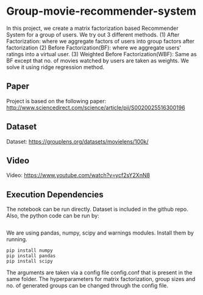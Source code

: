 # Group-movie-recommender-system
In this project, we create a matrix factorization based Recommender System for a group of users.
We try out 3 different methods.
(1) After Factorization: where we aggregate factors of users into group factors after factorization
(2) Before Factorization(BF): where we aggregate users' ratings into a virtual user.
(3) Weighted Before Factorization(WBF): Same as BF except that no. of movies watched by users are taken
    as weights. We solve it using ridge regression method.

## Paper
Project is based on the following paper:
http://www.sciencedirect.com/science/article/pii/S0020025516300196

## Dataset
Dataset: https://grouplens.org/datasets/movielens/100k/

## Video
Video: https://www.youtube.com/watch?v=ycf2sY2XnN8

## Execution Dependencies
The notebook can be run directly.
Dataset is included in the github repo.
Also, the python code can be run by: 
```python ./GroupRec.py
```

We are using pandas, numpy, scipy and warnings modules. Install them by
running.
```
pip install numpy
pip install pandas
pip install scipy
```
The arguments are taken via a config file config.conf that is present in the
same folder. The hyperparameters for matrix factorization, group sizes and
no. of generated groups can be changed through the config file.

